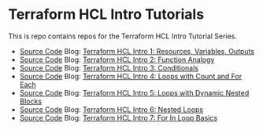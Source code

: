 # Terraform HCL Intro Tutorials

This is repo contains repos for the Terraform HCL Intro Tutorial Series.

* [Source Code](1-intro-basics) Blog: [Terraform HCL Intro 1: Resources, Variables, Outputs](https://blog.boltops.com/2020/10/01/terraform-hcl-resources-variables-outputs)
* [Source Code](2-function-analagy) Blog: [Terraform HCL Intro 2: Function Analogy](https://blog.boltops.com/2020/10/02/terraform-hcl-function-analogy)
* [Source Code](3-conditionals) Blog: [Terraform HCL Intro 3: Conditionals](https://blog.boltops.com/2020/10/03/terraform-hcl-conditional-logic)
* [Source Code](4-loops-count-for-each) Blog: [Terraform HCL Intro 4: Loops with Count and For Each](https://blog.boltops.com/2020/10/04/terraform-hcl-loops-with-count-and-for-each)
* [Source Code](5-dynamic-nested-blocks) Blog: [Terraform HCL Intro 5: Loops with Dynamic Nested Blocks](https://blog.boltops.com/2020/10/05/terraform-hcl-loops-with-dynamic-block)
* [Source Code](6-nested-loops) Blog: [Terraform HCL Intro 6: Nested Loops](https://blog.boltops.com/2020/10/06/terraform-hcl-nested-loops)
* [Source Code](7-for-in-loop-basics) Blog: [Terraform HCL Intro 7: For In Loop Basics](https://blog.boltops.com/2020/10/07/terraform-hcl-for-in-loop-basics)
